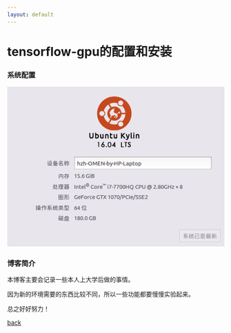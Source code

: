 ```yaml
---
layout: default
---
```


# tensorflow-gpu的配置和安装
### 系统配置

![avatar](/blog_2_1.png)

### 博客简介
本博客主要会记录一些本人上大学后做的事情。

因为新的环境需要的东西比较不同，所以一些功能都要慢慢实验起来。

总之好好努力！

[back](./)
